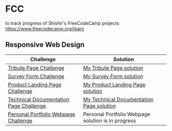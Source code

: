 # FCC
to track progress of Shishir's FreeCodeCamp projects
https://www.freecodecamp.org/learn

## Responsive Web Design

|Challenge|Solution|
|---|---|
|[Tribute Page Challenge](https://www.freecodecamp.org/learn/responsive-web-design/responsive-web-design-projects/build-a-tribute-page)|[My Tribute Page solution](https://codepen.io/shishir-kedlaya/pen/RwNBQpP)|
|[Survey Form Challenge](https://www.freecodecamp.org/learn/responsive-web-design/responsive-web-design-projects/build-a-survey-form)|[My Survey Form solution](https://codepen.io/shishir-kedlaya/pen/NWPLRWJ)|
|[Product Landing Page Challenge](https://www.freecodecamp.org/learn/responsive-web-design/responsive-web-design-projects/build-a-product-landing-page)|[My Product Landing Page solution](https://codepen.io/shishir-kedlaya/pen/zYxMzpe)|
|[Technical Documentation Page Challenge](https://www.freecodecamp.org/learn/responsive-web-design/responsive-web-design-projects/build-a-technical-documentation-page)|[My Technical Documentation Page solution](https://codepen.io/shishir-kedlaya/pen/RwWRaBJ)|
|[Personal Portfolio Webpage Challenge](https://www.freecodecamp.org/learn/responsive-web-design/responsive-web-design-projects/build-a-personal-portfolio-webpage)|Personal Portfolio Webpage solution is in progress|
